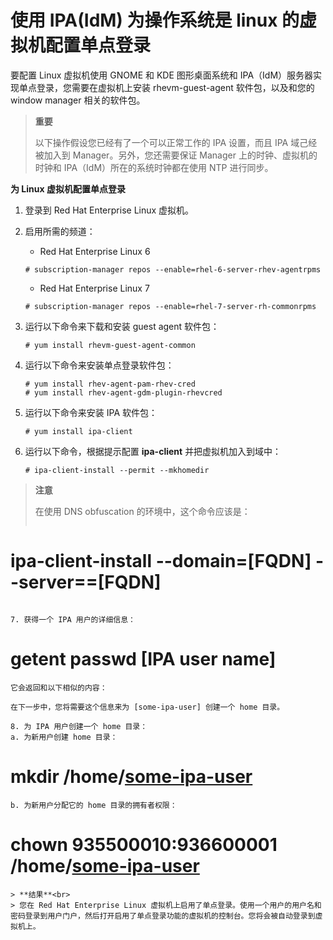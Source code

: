# 使用 IPA(IdM) 为操作系统是 linux 的虚拟机配置单点登录

要配置 Linux 虚拟机使用 GNOME 和 KDE 图形桌面系统和 IPA（IdM）服务器实现单点登录，您需要在虚拟机上安装 rhevm-guest-agent 软件包，以及和您的 window manager 相关的软件包。

> **重要**
>
> 以下操作假设您已经有了一个可以正常工作的 IPA 设置，而且 IPA 域己经被加入到 Manager。另外，您还需要保证 Manager 上的时钟、虚拟机的时钟和 IPA（IdM）所在的系统时钟都在使用 NTP 进行同步。

**为 Linux 虚拟机配置单点登录**

1. 登录到 Red Hat Enterprise Linux 虚拟机。

2. 启用所需的频道：
   * Red Hat Enterprise Linux 6
   ``` 
   # subscription-manager repos --enable=rhel-6-server-rhev-agentrpms
   ```
   * Red Hat Enterprise Linux 7
   ```
   # subscription-manager repos --enable=rhel-7-server-rh-commonrpms
   ```

3. 运行以下命令来下载和安装 guest agent 软件包：
   ```
   # yum install rhevm-guest-agent-common
   ```

4. 运行以下命令来安装单点登录软件包：
   ```
   # yum install rhev-agent-pam-rhev-cred
   # yum install rhev-agent-gdm-plugin-rhevcred
   ```

5. 运行以下命令来安装 IPA 软件包：
   ```
   # yum install ipa-client
   ```

6. 运行以下命令，根据提示配置 **ipa-client** 并把虚拟机加入到域中：
   ```
   # ipa-client-install --permit --mkhomedir
   ```

> **注意**
>
> 在使用 DNS obfuscation 的环境中，这个命令应该是：
> ```
  # ipa-client-install --domain=[FQDN] --server==[FQDN]
  ```

7. 获得一个 IPA 用户的详细信息：
   ```
   # getent passwd [IPA user name]
   ```
   它会返回和以下相似的内容：
   ```
   [some-ipa-user]:*:936600010:936600001::/home/[some-ipauser]:/bin/sh
   ```
   在下一步中，您将需要这个信息来为 [some-ipa-user] 创建一个 home 目录。

8. 为 IPA 用户创建一个 home 目录：
   a. 为新用户创建 home 目录：
   ```
   # mkdir /home/[some-ipa-user]
   ```
   b. 为新用户分配它的 home 目录的拥有者权限：
   ```
   # chown 935500010:936600001 /home/[some-ipa-user]
   ```
> **结果**<br>
> 您在 Red Hat Enterprise Linux 虚拟机上启用了单点登录。使用一个用户的用户名和密码登录到用户门户，然后打开启用了单点登录功能的虚拟机的控制台。您将会被自动登录到虚拟机上。
